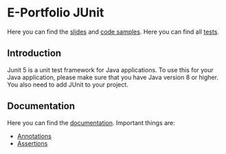 # E-Portfolio JUnit

Here you can find the [slides](https://github.com/Krissi005/ePortfolioJunit/blob/master/JUnit.pdf) and [code samples](https://github.com/Krissi005/ePortfolioJunit/tree/master/src/main/java). Here you can find all [tests](https://github.com/Krissi005/ePortfolioJunit/tree/master/src/test/java).

## Introduction
Junit 5 is a unit test framework for Java applications. To use this for your Java application, please make sure that you have Java version 8 or higher. You also need to add JUnit to your project.

## Documentation
Here you can find the [documentation](https://junit.org/junit5/docs/current/user-guide/#overview).
Important things are:
- [Annotations](https://junit.org/junit5/docs/current/user-guide/#writing-tests-annotations)
- [Assertions](https://junit.org/junit5/docs/current/user-guide/#writing-tests-assertions)
